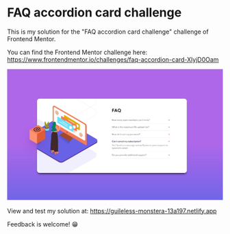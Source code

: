 # FAQ accordion card challenge
This is my solution for the "FAQ accordion card challenge" challenge of Frontend Mentor.

You can find the Frontend Mentor challenge here:
https://www.frontendmentor.io/challenges/faq-accordion-card-XlyjD0Oam


![My solution](/design/my-solution.jpg "My solution")

View and test my solution at: https://guileless-monstera-13a197.netlify.app

Feedback is welcome! 😁

